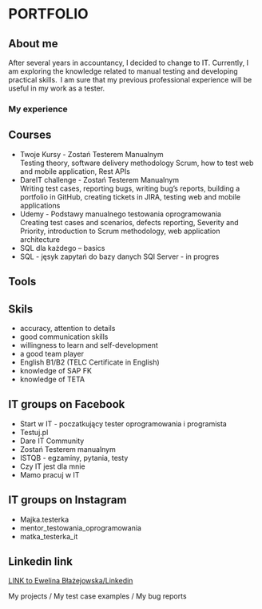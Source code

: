 # PORTFOLIO
## About me 
After several years in accountancy, I decided to change to IT. Currently, I am exploring the knowledge related to manual testing and developing practical skills.  I am sure that my previous professional experience will be useful in my work as a tester. 

### My experience

## Courses 
* Twoje Kursy  - Zostań Testerem Manualnym  
Testing theory, software delivery methodology Scrum, how to test web and mobile application, Rest APIs  
* DareIT challenge  - Zostań Testerem Manualnym  
Writing test cases, reporting bugs, writing bug’s reports, building a portfolio in GitHub, creating tickets in JIRA, testing web and mobile applications  
* Udemy - Podstawy manualnego testowania oprogramowania  
Creating test cases and scenarios, defects reporting, Severity and Priority, introduction to Scrum methodology, web application architecture   
* SQL dla każdego – basics 
* SQL - jęsyk zapytań do bazy danych SQl Server  - in progres  

## Tools



## Skils 	 
* accuracy, attention to details 
* good communication skills 
* willingness to learn and self-development  
* a good team player 
* English B1/B2 (TELC Certificate in English) 
* knowledge of SAP FK  
* knowledge of TETA 

## IT groups on Facebook 
* Start w IT - poczatkujący tester oprogramowania i programista
* Testuj.pl
* Dare IT Community
* Zostań Testerem manualnym 
* ISTQB - egzaminy, pytania, testy
* Czy IT jest dla mnie 
* Mamo pracuj w IT

## IT groups on Instagram
* Majka.testerka
* mentor_testowania_oprogramowania
* matka_testerka_it

## Linkedin link
[LINK to Ewelina Błażejowska/Linkedin](https://linkedin.com/in/ewelina-błażejowska-b11761143)


My projects / My test case examples / My bug reports 




